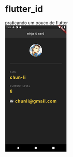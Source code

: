 # flutter_id

<p center>
  praticando um pouco de flutter
</br>
<img src="app.png" width="200"/>

</p>
 
